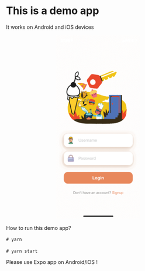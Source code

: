# This is a demo app
It works on Android and iOS devices

<p align="center">
<img src="DEMO_UI.gif" width="auto" height="500" />
</p>


How to run this demo app?

    # yarn

	# yarn start

Please use Expo app on Android/iOS !
